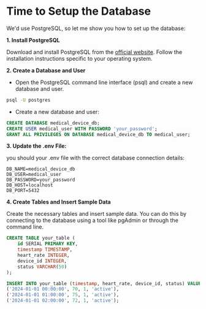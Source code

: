 # Time to Setup the Database

We'd use PostgreSQL, so let me show you how  to set up the database:

**1. Install PostgreSQL**

Download and install PostgreSQL from the [official website](https://www.postgresql.org/download/). Follow the installation instructions specific to your operating system.


**2. Create a Database and User**

* Open the PostgreSQL command line interface (psql) and create a new database and user.

```bash
psql -U postgres
```
* Create a new database and user:

```sql
CREATE DATABASE medical_device_db;
CREATE USER medical_user WITH PASSWORD 'your_password';
GRANT ALL PRIVILEGES ON DATABASE medical_device_db TO medical_user;
```

**3. Update the .env File:**

you should your .env file with the correct database connection details:

```plaintext
DB_NAME=medical_device_db
DB_USER=medical_user
DB_PASSWORD=your_password
DB_HOST=localhost
DB_PORT=5432
```

**4. Create Tables and Insert Sample Data**

Create the necessary tables and insert sample data. You can do this by connecting to the database using a tool like pgAdmin or through the command line.

```sql
CREATE TABLE your_table (
    id SERIAL PRIMARY KEY,
    timestamp TIMESTAMP,
    heart_rate INTEGER,
    device_id INTEGER,
    status VARCHAR(50)
);

INSERT INTO your_table (timestamp, heart_rate, device_id, status) VALUES
('2024-01-01 00:00:00', 70, 1, 'active'),
('2024-01-01 01:00:00', 75, 1, 'active'),
('2024-01-01 02:00:00', 72, 1, 'active');
```


